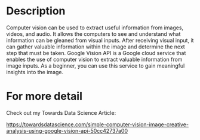 # Description
Computer vision can be used to extract useful information from images, videos, and audio. It allows the computers to see and understand what information can be gleaned from visual inputs. After receiving visual input, it can gather valuable information within the image and determine the next step that must be taken.
Google Vision API is a Google cloud service that enables the use of computer vision to extract valuable information from image inputs. As a beginner, you can use this service to gain meaningful insights into the image.

# For more detail
Check out my Towards Data Science Article:

https://towardsdatascience.com/simple-computer-vision-image-creative-analysis-using-google-vision-api-50cc42737a00
